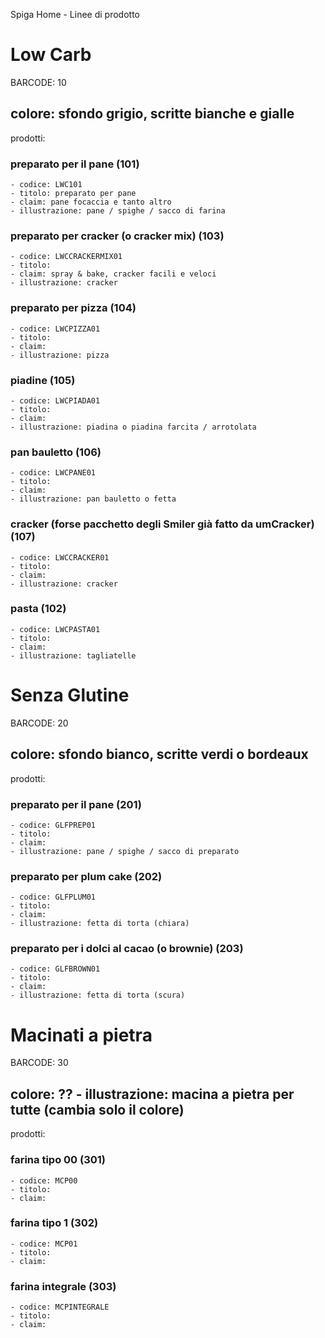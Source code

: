 

Spiga Home - Linee di prodotto 

# Low Carb 
BARCODE: 10
## colore: sfondo grigio, scritte bianche e gialle
prodotti: 
### preparato per il pane (101)
	- codice: LWC101
	- titolo: preparato per pane
	- claim: pane focaccia e tanto altro
	- illustrazione: pane / spighe / sacco di farina
### preparato per cracker (o cracker mix) (103)
	- codice: LWCCRACKERMIX01
	- titolo: 
	- claim: spray & bake, cracker facili e veloci
	- illustrazione: cracker 
### preparato per pizza (104)
	- codice: LWCPIZZA01
	- titolo: 
	- claim: 
	- illustrazione: pizza 
### piadine (105)
	- codice: LWCPIADA01
	- titolo: 
	- claim: 
	- illustrazione: piadina o piadina farcita / arrotolata 
### pan bauletto (106)
	- codice: LWCPANE01
	- titolo: 
	- claim: 
	- illustrazione: pan bauletto o fetta 
### cracker  (forse pacchetto degli Smiler già fatto da umCracker)(107)
	- codice: LWCCRACKER01
	- titolo: 
	- claim: 
	- illustrazione: cracker
### pasta (102)
	- codice: LWCPASTA01
	- titolo: 
	- claim: 
	- illustrazione: tagliatelle

# Senza Glutine
BARCODE: 20
## colore: sfondo bianco, scritte verdi o bordeaux
prodotti:
### preparato per il pane (201)
	- codice: GLFPREP01
	- titolo:
	- claim: 
	- illustrazione: pane / spighe / sacco di preparato
###  preparato per plum cake (202)
	- codice: GLFPLUM01
	- titolo:
	- claim:  
	- illustrazione: fetta di torta (chiara)
###  preparato per i dolci al cacao (o brownie) (203)
	- codice: GLFBROWN01
	- titolo:
	- claim: 
	- illustrazione: fetta di torta (scura)

# Macinati a pietra
BARCODE: 30
## colore: ?? - illustrazione: macina a pietra per tutte (cambia solo il colore)
prodotti: 
###  farina tipo 00 (301)
	- codice: MCP00
	- titolo:
	- claim: 
###  farina tipo 1 (302)
	- codice: MCP01
	- titolo:
	- claim: 
###  farina integrale (303)
	- codice: MCPINTEGRALE
	- titolo:
	- claim: 
	


